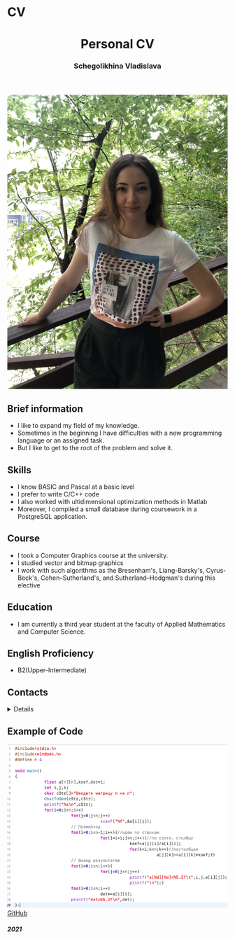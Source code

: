 <html lang="en">
<head>
  <meta charset="UTF-8" />
  <meta name="viewport" content="width=device-width, initial-scale=1.0" />
  <link href="https://fonts.googleapis.com/css2?family=Quicksand:wght@600&display=swap" rel="stylesheet">
  <link rel="stylesheet" href="style.css" />
    <h1>CV</h1>
    </head>
  <body>
    <div class="all">
    <header>
      <h1>Personal CV</h1>
      <h3>Schegolikhina Vladislava</h3>
     </header>
    <div class="avatar">
      <aside>
      <img src="img/avatar.jpg" alt="avatar_img">
       <aside>
    </div>
    <main class="main_information">
                 <section class="main_part">
                   <h2>Brief information</h2>
                   <ul class="main-ul">
          <li>I like to expand my field of my knowledge.</li>
          <li>Sometimes in the beginning I have difficulties with a new programming language or an assigned task.</li>
          <li>But I like to get to the root of the problem and solve it.</li>
        </ul>
                   </section>
      <section class="main_part">
                   <h2>Skills</h2>
        <ul class="main-ul">
          <li>I know BASIC and Pascal at a basic level</li>
          <li>I prefer to write C/C++ code</li>
          <li>I also worked with ultidimensional optimization methods in Matlab</li>
          <li>Moreover, I compiled a small database during coursework in a PostgreSQL application.</li>
        </ul>
                   </section>
      <section class="main_part">
                   <h2>Course</h2>
        <ul class="main-ul">
          <li>I took a Computer Graphics course at the university.</li>
          <li>I studied vector and bitmap graphics</li>
          <li>I work with such algorithms as the Bresenham's, Liang-Barsky's, Cyrus-Beck's, Cohen–Sutherland's, and Sutherland–Hodgman's during this elective</li>
        </ul>
                   </section>
      <section class="main_part">
                   <h2>Education</h2>
        <ul class="main-ul">
          <li>I am currently a third year student at the faculty of Applied Mathematics and Computer Science.</li>
        </ul>
                   </section>
      <section class="main_part">
        <h2>English Proficiency</h2>
        <ul class="main-ul">
          <li>B2(Upper-Intermediate)</li>
        </ul>
                   </section>
      <section class="main_part">
                   <h2>Contacts</h2>
                   <details>
                     <ul class="main-ul">
                       <li>E-mail: <a href="mailto:vladochkash@mail.ru" class="contacts-mail-text">vladochkash@mail.ru</a></li>
                       <li>GitHub: <a href="https://github.com/vladislava8sv" class="contacts-mail-text">vladislava8sv</a></li>
                       <li>Phone number: <a href="tel:+79186010950" class="contacts-mail-text"> +79186010950</a></li>
                     </ul>              
        </details>
                   </section>
      <section class="main_part">
                   <h2>Example of Code</h2>
          <img class="code" src="img/code.jpg" alt="example of code">
        </section>
    </main>
        <footer class="footer">
          <a href="https://rs.school/js/" class="logo"></a>
          <a href="https://github.com/vladislava8sv" class="contacts-mail-text">GitHub</a> 
          <h5>2021</h5>
          </footer>
        </div>
        </body>
        </html>
